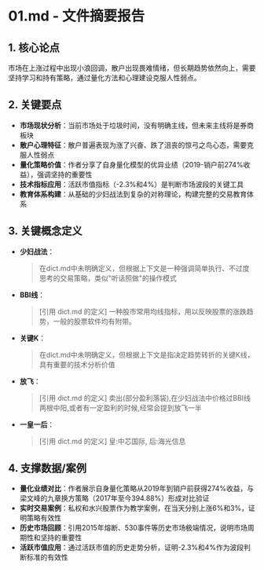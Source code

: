# 01.md - 文件摘要报告

## 1. 核心论点
市场在上涨过程中出现小浪回调，散户出现畏难情绪，但长期趋势依然向上，需要坚持学习和持有策略，通过量化方法和心理建设克服人性弱点。

## 2. 关键要点
- **市场现状分析**：当前市场处于垃圾时间，没有明确主线，但未来主线将是券商板块
- **散户心理特征**：散户普遍表现为涨了兴奋、跌了沮丧的惊弓之鸟心态，需要克服人性弱点
- **量化策略价值**：作者分享了自身量化模型的优异业绩（2019-销户前274%收益），强调坚持的重要性
- **技术指标应用**：活跃市值指标（-2.3%和4%）是判断市场波段的关键工具
- **教育体系构建**：从基础的少妇战法到复杂的对称理论，构建完整的交易教育体系

## 3. 关键概念定义
- **少妇战法**：
  > 在dict.md中未明确定义，但根据上下文是一种强调简单执行、不过度思考的交易策略，类似"听话照做"的操作模式

- **BBI线**：
  > [引用 dict.md 的定义] 一种股市常用均线指标，用以反映股票的涨跌趋势，一般的股票软件均有附带。

- **关键K**：
  > 在dict.md中未明确定义，但根据上下文是指决定趋势转折的关键K线，具有重要的技术分析价值

- **放飞**：
  > [引用 dict.md 的定义] 卖出(部分盈利落袋),在少妇战法中价格过BBI线两根中阳,或者有一定盈利的时候,经常会提到放飞一半

- **一皇一后**：
  > [引用 dict.md 的定义] 皇:中芯国际, 后:海光信息

## 4. 支撑数据/案例
- **量化业绩对比**：作者展示自身量化策略从2019年到销户前获得274%收益，与梁文峰的九章换方策略（2017年至今394.88%）形成对比验证
- **实时交易案例**：私权和水兴股票作为教学案例，在当天分别上涨6%和3%，证明策略有效性
- **历史市场回顾**：引用2015年熔断、530事件等历史市场极端情况，说明市场周期性和坚持的重要性
- **活跃市值应用**：通过活跃市值的历史走势分析，证明-2.3%和4%作为波段判断标准的有效性